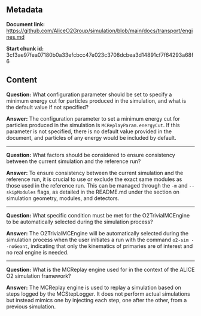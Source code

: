 ## Metadata

**Document link:** https://github.com/AliceO2Group/simulation/blob/main/docs/transport/engines.md

**Start chunk id:** 3cf3ae97fea07180b0a33efcbcc47e023c3708dcbea3d14891cf7f64293a68f6

## Content

**Question:** What configuration parameter should be set to specify a minimum energy cut for particles produced in the simulation, and what is the default value if not specified?

**Answer:** The configuration parameter to set a minimum energy cut for particles produced in the simulation is `MCReplayParam.energyCut`. If this parameter is not specified, there is no default value provided in the document, and particles of any energy would be included by default.

---

**Question:** What factors should be considered to ensure consistency between the current simulation and the reference run?

**Answer:** To ensure consistency between the current simulation and the reference run, it is crucial to use or exclude the exact same modules as those used in the reference run. This can be managed through the `-m` and `--skipModules` flags, as detailed in the README.md under the section on simulation geometry, modules, and detectors.

---

**Question:** What specific condition must be met for the O2TrivialMCEngine to be automatically selected during the simulation process?

**Answer:** The O2TrivialMCEngine will be automatically selected during the simulation process when the user initiates a run with the command `o2-sim --noGeant`, indicating that only the kinematics of primaries are of interest and no real engine is needed.

---

**Question:** What is the MCReplay engine used for in the context of the ALICE O2 simulation framework?

**Answer:** The MCReplay engine is used to replay a simulation based on steps logged by the MCStepLogger. It does not perform actual simulations but instead mimics one by injecting each step, one after the other, from a previous simulation.